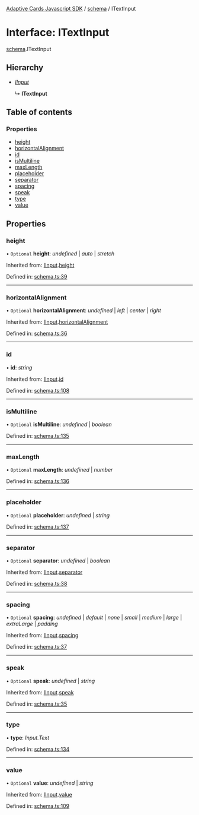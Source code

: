 [Adaptive Cards Javascript SDK](../README.md) / [schema](../modules/schema.md) / ITextInput

# Interface: ITextInput

[schema](../modules/schema.md).ITextInput

## Hierarchy

* [*IInput*](schema.iinput.md)

  ↳ **ITextInput**

## Table of contents

### Properties

- [height](schema.itextinput.md#height)
- [horizontalAlignment](schema.itextinput.md#horizontalalignment)
- [id](schema.itextinput.md#id)
- [isMultiline](schema.itextinput.md#ismultiline)
- [maxLength](schema.itextinput.md#maxlength)
- [placeholder](schema.itextinput.md#placeholder)
- [separator](schema.itextinput.md#separator)
- [spacing](schema.itextinput.md#spacing)
- [speak](schema.itextinput.md#speak)
- [type](schema.itextinput.md#type)
- [value](schema.itextinput.md#value)

## Properties

### height

• `Optional` **height**: *undefined* \| *auto* \| *stretch*

Inherited from: [IInput](schema.iinput.md).[height](schema.iinput.md#height)

Defined in: [schema.ts:39](https://github.com/microsoft/AdaptiveCards/blob/0938a1f10/source/nodejs/adaptivecards/src/schema.ts#L39)

___

### horizontalAlignment

• `Optional` **horizontalAlignment**: *undefined* \| *left* \| *center* \| *right*

Inherited from: [IInput](schema.iinput.md).[horizontalAlignment](schema.iinput.md#horizontalalignment)

Defined in: [schema.ts:36](https://github.com/microsoft/AdaptiveCards/blob/0938a1f10/source/nodejs/adaptivecards/src/schema.ts#L36)

___

### id

• **id**: *string*

Inherited from: [IInput](schema.iinput.md).[id](schema.iinput.md#id)

Defined in: [schema.ts:108](https://github.com/microsoft/AdaptiveCards/blob/0938a1f10/source/nodejs/adaptivecards/src/schema.ts#L108)

___

### isMultiline

• `Optional` **isMultiline**: *undefined* \| *boolean*

Defined in: [schema.ts:135](https://github.com/microsoft/AdaptiveCards/blob/0938a1f10/source/nodejs/adaptivecards/src/schema.ts#L135)

___

### maxLength

• `Optional` **maxLength**: *undefined* \| *number*

Defined in: [schema.ts:136](https://github.com/microsoft/AdaptiveCards/blob/0938a1f10/source/nodejs/adaptivecards/src/schema.ts#L136)

___

### placeholder

• `Optional` **placeholder**: *undefined* \| *string*

Defined in: [schema.ts:137](https://github.com/microsoft/AdaptiveCards/blob/0938a1f10/source/nodejs/adaptivecards/src/schema.ts#L137)

___

### separator

• `Optional` **separator**: *undefined* \| *boolean*

Inherited from: [IInput](schema.iinput.md).[separator](schema.iinput.md#separator)

Defined in: [schema.ts:38](https://github.com/microsoft/AdaptiveCards/blob/0938a1f10/source/nodejs/adaptivecards/src/schema.ts#L38)

___

### spacing

• `Optional` **spacing**: *undefined* \| *default* \| *none* \| *small* \| *medium* \| *large* \| *extraLarge* \| *padding*

Inherited from: [IInput](schema.iinput.md).[spacing](schema.iinput.md#spacing)

Defined in: [schema.ts:37](https://github.com/microsoft/AdaptiveCards/blob/0938a1f10/source/nodejs/adaptivecards/src/schema.ts#L37)

___

### speak

• `Optional` **speak**: *undefined* \| *string*

Inherited from: [IInput](schema.iinput.md).[speak](schema.iinput.md#speak)

Defined in: [schema.ts:35](https://github.com/microsoft/AdaptiveCards/blob/0938a1f10/source/nodejs/adaptivecards/src/schema.ts#L35)

___

### type

• **type**: *Input.Text*

Defined in: [schema.ts:134](https://github.com/microsoft/AdaptiveCards/blob/0938a1f10/source/nodejs/adaptivecards/src/schema.ts#L134)

___

### value

• `Optional` **value**: *undefined* \| *string*

Inherited from: [IInput](schema.iinput.md).[value](schema.iinput.md#value)

Defined in: [schema.ts:109](https://github.com/microsoft/AdaptiveCards/blob/0938a1f10/source/nodejs/adaptivecards/src/schema.ts#L109)
